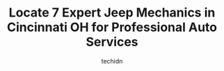 ---
layout: ampstory
image: https://images.unsplash.com/photo-1572017932228-99087d0489c2?ixlib=rb-4.0.3&ixid=MnwxMjA3fDB8MHxwaG90by1wYWdlfHx8fGVufDB8fHx8&auto=format&fit=crop&w=640&h=853&q=80
author: techidn
featured: false
description: For top-quality automotive repairs and maintenance, visit the 7 best Jeep Mechanic in Cincinnati OH, USA. Their reputation for excellence and their dedication to customer satisfaction make t
title: Locate 7 Expert Jeep Mechanics in Cincinnati OH for Professional Auto Services
cover:
   title: Locate 7 Expert Jeep Mechanics in Cincinnati OH for Professional Auto Services
   subtitle: Rickpate
   background: https://images.unsplash.com/photo-1572017932228-99087d0489c2?ixlib=rb-4.0.3&ixid=MnwxMjA3fDB8MHxwaG90by1wYWdlfHx8fGVufDB8fHx8&auto=format&fit=crop&w=640&h=853&q=80

pages: 
 - layout: thirds
   top: <h1>#1 AUTO4N</h1>
   bottom: "<p>We took our Audi here because Audi Connection had the car but kept pushing back looking at it due to their recalls of new cars.I looked for Audi mechanics and found Auto4</p>"
   background: https://www.knot35.com/toplist/wp-content/uploads/2023/06/best-jeep-mechanic-1-in-cincinnati-oh-1685838088.jpeg
   backgroundblur: true
 - layout: thirds
   top: <h1>#2 5 Star Auto Care</h1>
   bottom: "<p>4005 N Bend Rd, Cincinnati, OH 45211, United States</p>"
   background: https://www.knot35.com/toplist/wp-content/uploads/2023/06/best-jeep-mechanic-2-in-cincinnati-oh-1685838088.jpeg
   cta:
      link: https://www.knot35.com/toplist/locate-7-expert-jeep-mechanics-in-cincinnati-oh-for-professional-auto-services/
      text: Locate 7 Expert Jeep Mechanics in Cincinnati OH for Professional Auto Services
 - layout: thirds
   top: <h1>#3 EEE Auto Service & Sales</h1>
   bottom: "<p>8105 Vine St, Cincinnati, OH 45216, United States</p>"
   background: https://www.knot35.com/toplist/wp-content/uploads/2023/06/best-jeep-mechanic-3-in-cincinnati-oh-1685838089.jpeg
   cta:
      link: https://www.knot35.com/toplist/locate-7-expert-jeep-mechanics-in-cincinnati-oh-for-professional-auto-services/
      text: Locate 7 Expert Jeep Mechanics in Cincinnati OH for Professional Auto Services
 - layout: thirds
   top: <h1>#4 Parkway Automotive</h1>
   bottom: "<p>6310 Wooster Pike, Cincinnati, OH 45227, United States</p>"
   background: https://images.unsplash.com/photo-1553949345-eb786bb3f7ba?ixlib=rb-4.0.3&ixid=MnwxMjA3fDB8MHxwaG90by1wYWdlfHx8fGVufDB8fHx8&auto=format&fit=crop&w=640&h=853&q=80
   cta:
      link: https://www.knot35.com/toplist/locate-7-expert-jeep-mechanics-in-cincinnati-oh-for-professional-auto-services/
      text: Locate 7 Expert Jeep Mechanics in Cincinnati OH for Professional Auto Services
 - layout: thirds
   top: <h1>#5 Affordable auto repair</h1>
   bottom: "<p>659 E McMillan St, Cincinnati, OH 45206, United States</p>"
   background: https://images.unsplash.com/photo-1534312527009-56c7016453e6?ixlib=rb-4.0.3&ixid=MnwxMjA3fDB8MHxwaG90by1wYWdlfHx8fGVufDB8fHx8&auto=format&fit=crop&w=640&h=853&q=80
   cta:
      link: https://www.knot35.com/toplist/locate-7-expert-jeep-mechanics-in-cincinnati-oh-for-professional-auto-services/
      text: Locate 7 Expert Jeep Mechanics in Cincinnati OH for Professional Auto Services
 - layout: thirds
   top: <h1>#6 Duwel Automotive Service</h1>
   bottom: "<p>4314 Glenway Ave, Cincinnati, OH 45205, United States</p>"
   background: https://images.unsplash.com/photo-1597773150796-e5c14ebecbf5?ixlib=rb-4.0.3&ixid=MnwxMjA3fDB8MHxwaG90by1wYWdlfHx8fGVufDB8fHx8&auto=format&fit=crop&w=640&h=853&q=80
   cta:
      link: https://www.knot35.com/toplist/locate-7-expert-jeep-mechanics-in-cincinnati-oh-for-professional-auto-services/
      text: Locate 7 Expert Jeep Mechanics in Cincinnati OH for Professional Auto Services
 - layout: thirds
   top: <h1>#7 Torbecks Auto Repair</h1>
   bottom: "<p>8045 Vine St, Cincinnati, OH 45216, United States</p>"
   background: https://images.unsplash.com/photo-1515405295579-ba7b45403062?ixlib=rb-4.0.3&ixid=MnwxMjA3fDB8MHxwaG90by1wYWdlfHx8fGVufDB8fHx8&auto=format&fit=crop&w=640&h=853&q=80
   cta:
      link: https://www.knot35.com/toplist/locate-7-expert-jeep-mechanics-in-cincinnati-oh-for-professional-auto-services/
      text: Locate 7 Expert Jeep Mechanics in Cincinnati OH for Professional Auto Services
 - layout: thirds
   middle: Continue reading...
   background: https://plus.unsplash.com/premium_photo-1664640458616-3c74f8cb4589?ixlib=rb-4.0.3&ixid=MnwxMjA3fDB8MHxwaG90by1wYWdlfHx8fGVufDB8fHx8&auto=format&fit=crop&w=640&h=853&q=80
   cta:
      link: https://www.knot35.com/toplist/locate-7-expert-jeep-mechanics-in-cincinnati-oh-for-professional-auto-services/
      text: Locate 7 Expert Jeep Mechanics in Cincinnati OH for Professional Auto Services
      
---